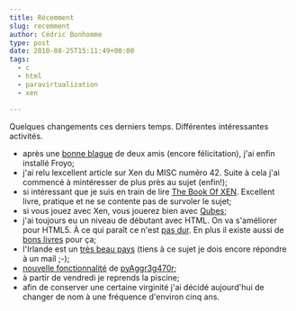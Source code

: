 ```yaml
---
title: Récemment
slug: recemment
author: Cédric Bonhomme
type: post
date: 2010-08-25T15:11:49+00:00
tags:
  - c
  - html
  - paravirtualization
  - xen

---
```

Quelques changements ces derniers temps. Différentes intéressantes activités.

  * après une [bonne blague][1] de deux amis (encore félicitation), j'ai enfin installé Froyo;
  * j'ai relu lexcellent article sur Xen du MISC numéro 42. Suite à cela j'ai commencé à mintéresser de plus près au sujet (enfin!);
  * si intéressant que je suis en train de lire [The Book Of XEN][2]. Excellent livre, pratique et ne se contente pas de survoler le sujet;
  * si vous jouez avec Xen, vous jouerez bien avec [Qubes][3];
  * j'ai toujours eu un niveau de débutant avec HTML. On va s'améliorer pour HTML5. À ce qui paraît ce n'est [pas dur][4]. En plus il existe aussi de [bons livres][5] pour ça;
  * l'Irlande est un [très beau pays][6] (tiens à ce sujet je dois encore répondre à un mail ;-);
  * [nouvelle fonctionnalité][7] de [pyAggr3g470r][8];
  * à partir de vendredi je reprends la piscine;
  * afin de conserver une certaine virginité j'ai décidé aujourd'hui de changer de nom à une fréquence d'environ cinq ans.

 [1]: http://www.google.com/buzz/kimble.mandel/2DEcxCS5kUP/Aujourrdhui-j'ai-installé-Android-2-2-sur-mon
 [2]: http://nostarch.com/xen.htm
 [3]: http://qubes-os.org/Home.html
 [4]: http://diveintohtml5.org/introduction.html
 [5]: http://www.amazon.com/HTML5-Up-Running-Mark-Pilgrim/dp/0596806027
 [6]: http://www.zooomr.com/photos/cedricbonhomme/sets/56007/
 [7]: http://picasaweb.google.com/cedric.photos/PyAggr3g470r#5498899551411661874
 [8]: http://bitbucket.org/cedricbonhomme/pyaggr3g470r/
